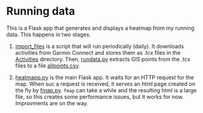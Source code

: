 # Running data
This is a Flask app that generates and displays a heatmap from my running data. This happens in two stages.
  1. [import_files]() is a script that will run periodically (daily).  It downloads activities from Garmin Connect and stores them as .tcx files in the [Activities](Activities/) directory.  Then, [rundata.py]() extracts GIS points from the .tcx files to a file [allpoints.csv]().

  2. [heatmapp.py]() is the main Flask app.  It waits for an HTTP request for the map.  When suc a request is received, it serves an html page created on the fly by [fmap.py]().  `fmap` can take a while and the resulting html is a large file, so this creates some performance issues, but it works for now.  Improvments are on the way.


